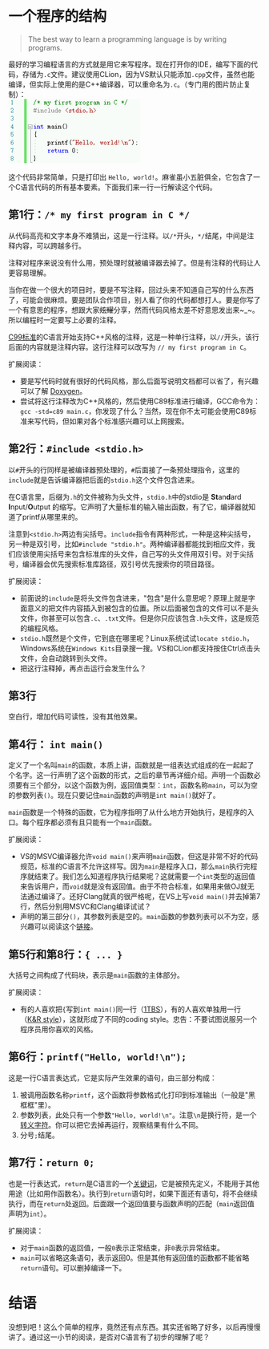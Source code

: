 # 一个程序的结构

> The best way to learn a programming language is by writing programs.

最好的学习编程语言的方式就是用它来写程序。现在打开你的IDE，编写下面的代码，存储为`.c`文件。建议使用CLion，因为VS默认只能添加`.cpp`文件，虽然也能编译，但实际上使用的是C++编译器，可以重命名为`.c`。（专门用的图片防止复制）：<br>
![first_c](figs/1.0.0.first_c.png)

这个代码非常简单，只是打印出 `Hello, world!`。麻雀虽小五脏俱全，它包含了一个C语言代码的所有基本要素。下面我们来一行一行解读这个代码。

## 第1行：`/* my first program in C */`
从代码高亮和文字本身不难猜出，这是一行注释。以`/*`开头，`*/`结尾，中间是注释内容，可以跨越多行。

注释对程序来说没有什么用，预处理时就被编译器去掉了。但是有注释的代码让人更容易理解。

当你在做一个很大的项目时，要是不写注释，回过头来不知道自己写的什么东西了，可能会很麻烦。要是团队合作项目，别人看了你的代码都想打人。要是你写了一个有意思的程序，想跟大家~~炫耀~~分享，然而代码风格太差不好意思发出来~_~。所以编程时一定要写上必要的注释。

[C99标准](http://www.iso-9899.info/wiki/The_Standard)的C语言开始支持C++风格的注释，这是一种单行注释，以`//`开头，该行后面的内容就是注释内容。这行注释可以改写为 `// my first program in C`。

扩展阅读：
- 要是写代码时就有很好的代码风格，那么后面写说明文档都可以省了，有兴趣可以了解 [Doxygen](http://doxygen.nl/)。
- 尝试将这行注释改为C++风格的，然后使用C89标准进行编译，GCC命令为：`gcc -std=c89 main.c`，你发现了什么？当然，现在你不太可能会使用C89标准来写代码，但如果对各个标准感兴趣可以上网搜索。

## 第2行：`#include <stdio.h>`
以`#`开头的行同样是被编译器预处理的，`#`后面接了一条预处理指令，这里的`include`就是告诉编译器把后面的`stdio.h`这个文件包含进来。

在C语言里，后缀为`.h`的文件被称为头文件，`stdio.h`中的stdio是 **St**an**d**ard **I**nput/**O**utput 的缩写。它声明了大量标准的输入输出函数，有了它，编译器就知道了printf从哪里来的。

注意到`<stdio.h>`两边有尖括号。`include`指令有两种形式，一种是这种尖括号，另一种是双引号，比如`#include "stdio.h"`。两种编译器都能找到相应文件，我们应该使用尖括号来包含标准库的头文件，自己写的头文件用双引号。对于尖括号，编译器会优先搜索标准库路径，双引号优先搜索你的项目路径。

扩展阅读：
- 前面说的`include`是将头文件包含进来，"包含"是什么意思呢？原理上就是字面意义的把文件内容插入到被包含的位置。所以后面被包含的文件可以不是头文件，你甚至可以包含`.c`、`.txt`文件。但是你只应该包含`.h`头文件，这是规范的编程风格。
- `stdio.h`既然是个文件，它到底在哪里呢？Linux系统试试`locate stdio.h`，Windows系统在`Windows Kits`目录搜一搜。VS和CLion都支持按住Ctrl点击头文件，会自动跳转到头文件。
- 把这行注释掉，再点击运行会发生什么？

## 第3行
空白行，增加代码可读性，没有其他效果。

## 第4行： `int main()`
定义了一个名叫`main`的函数，本质上讲，函数就是一组表达式组成的在一起起了个名字。这一行声明了这个函数的形式，之后的章节再详细介绍。声明一个函数必须要有三个部分，以这个函数为例，返回值类型：`int`，函数名称`main`，可以为空的参数列表`()`。现在只要记住`main`函数的声明是`int main()`就好了。

`main`函数是一个特殊的函数，它为程序指明了从什么地方开始执行，是程序的入口。每个程序都必须有且只能有一个`main`函数。

扩展阅读：
- VS的MSVC编译器允许`void main()`来声明`main`函数，但这是非常不好的代码规范，标准的C语言不允许这样写。因为`main`是程序入口，那么`main`执行完程序就结束了。我们怎么知道程序执行结果呢？这就需要一个`int`类型的返回值来告诉用户，而`void`就是没有返回值。由于不符合标准，如果用来做OJ就无法通过编译了。还好Clang就真的很严格呢，在VS上写`void main()`并去掉第7行，然后分别用MSVC和Clang编译试试？
- 声明的第三部分`()`，其参数列表是空的。`main`函数的参数列表可以不为空，感兴趣可以阅读这个[链接](https://stackoverflow.com/questions/3898021/regarding-mainint-argc-char-argv)。

## 第5行和第8行：`{ ... }`
大括号之间构成了代码块，表示是`main`函数的主体部分。

扩展阅读：
- 有的人喜欢把`{`写到`int main()`同一行（[1TBS](https://en.wikipedia.org/wiki/Indentation_style#Variant:_1TBS_(OTBS))），有的人喜欢单独用一行（[K&R style](https://en.wikipedia.org/wiki/Indentation_style#K&R_style)），这就形成了不同的coding style。忠告：不要试图说服另一个程序员用你喜欢的风格。

## 第6行：`printf("Hello, world!\n");`
这是一行C语言表达式，它是实际产生效果的语句，由三部分构成：
1. 被调用函数名称`printf`，这个函数将参数格式化打印到标准输出（一般是"黑框框"里）。
2. 参数列表，此处只有一个参数`"Hello, world!\n"`。注意`\n`是换行符，是一个[转义字符](https://en.wikipedia.org/wiki/Escape_sequences_in_C)。你可以把它去掉再运行，观察结果有什么不同。
3. 分号`;`结尾。

## 第7行：`return 0;`
也是一行表达式，`return`是C语言的一个[关键词](https://en.wikipedia.org/wiki/C_%28programming_language%29#Reserved_words)，它是被预先定义，不能用于其他用途（比如用作函数名）。执行到`return`语句时，如果下面还有语句，将不会继续执行，而在`return`处返回。后面跟一个返回值要与函数声明的匹配（`main`返回值声明为`int`）。

扩展阅读：
- 对于`main`函数的返回值，一般`0`表示正常结束，非`0`表示异常结束。
- `main`可以省略这条语句，表示返回0。但是其他有返回值的函数都不能省略`return`语句。可以删掉编译一下。

# 结语
没想到吧！这么个简单的程序，竟然还有点东西。其实还省略了好多，以后再慢慢讲了。通过这一小节的阅读，是否对C语言有了初步的理解了呢？
